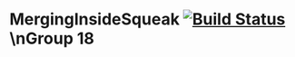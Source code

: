 # MergingInsideSqueak [![Build Status](https://travis-ci.org/hpi-swa-teaching/MergingInsideSqueak.svg?branch=master)](https://travis-ci.org/hpi-swa-teaching/MergingInsideSqueak)\nGroup 18
